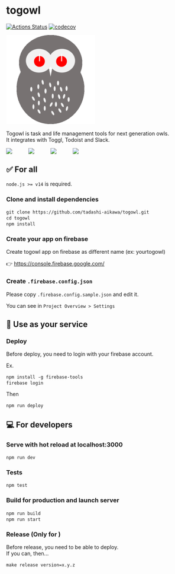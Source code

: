 togowl
======

[![Actions Status](https://github.com/tadashi-aikawa/togowl/workflows/Tests/badge.svg)](https://github.com/tadashi-aikawa/togowl/actions)
[![codecov](https://codecov.io/gh/tadashi-aikawa/togowl/branch/master/graph/badge.svg)](https://codecov.io/gh/tadashi-aikawa/togowl)

<img src="./static/icon.png" width="240" />

Togowl is task and life management tools for next generation owls.  
It integrates with Toggl, Todoist and Slack.

<div style="display: flex;">
  <img src="https://cdn.svgporn.com/logos/typescript-icon.svg" width="60" />
  <img src="https://cdn.svgporn.com/logos/nuxt.svg" width="60" />
  <img src="https://cdn.svgporn.com/logos/vuetifyjs.svg" width="60" />
  <img src="https://cdn.svgporn.com/logos/firebase.svg" width="60" />
</div>


✅ For all
----------

`node.js >= v14` is required.

### Clone and install dependencies

```
git clone https://github.com/tadashi-aikawa/togowl.git
cd togowl
npm install
```

### Create your app on firebase

Create togowl app on firebase as different name (ex: yourtogowl)

👉 https://console.firebase.google.com/

### Create `.firebase.config.json`

Please copy `.firebase.config.sample.json` and edit it.

You can see in `Project Overview > Settings`


💃 Use as your service
----------------------

### Deploy

Before deploy, you need to login with your firebase account.

Ex.

```
npm install -g firebase-tools
firebase login
```

Then

```
npm run deploy
```


💻 For developers
-----------------

### Serve with hot reload at localhost:3000

```
npm run dev
```

### Tests

```
npm test
```

### Build for production and launch server

```
npm run build
npm run start
```

### Release (Only for )

Before release, you need to be able to deploy.  
If you can, then...

```
make release version=x.y.z
```
